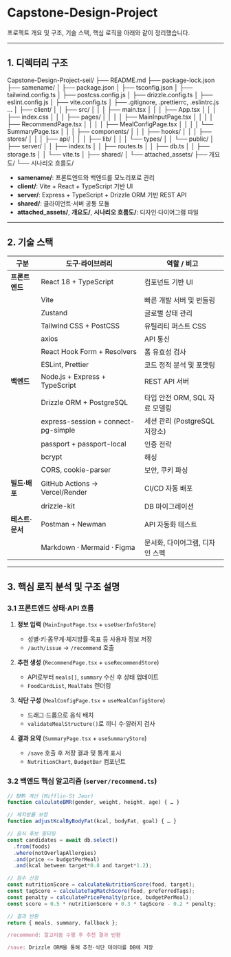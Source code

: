 # Capstone-Design-Project

프로젝트 개요 및 구조, 기술 스택, 핵심 로직을 아래와 같이 정리했습니다.

---

## 1. 디렉터리 구조
Capstone-Design-Project-seil/
├── README.md
├── package-lock.json
├── samename/
│ ├── package.json
│ ├── tsconfig.json
│ ├── tailwind.config.ts
│ ├── postcss.config.js
│ ├── drizzle.config.ts
│ ├── eslint.config.js
│ ├── vite.config.ts
│ ├── .gitignore, .prettierrc, .eslintrc.js …
│ ├── client/
│ │ ├── src/
│ │ │ ├── main.tsx
│ │ │ ├── App.tsx
│ │ │ ├── index.css
│ │ │ ├── pages/
│ │ │ │ ├── MainInputPage.tsx
│ │ │ │ ├── RecommendPage.tsx
│ │ │ │ ├── MealConfigPage.tsx
│ │ │ │ └── SummaryPage.tsx
│ │ │ ├── components/
│ │ │ ├── hooks/
│ │ │ ├── stores/
│ │ │ ├── api/
│ │ │ ├── lib/
│ │ │ └── types/
│ │ └── public/
│ ├── server/
│ │ ├── index.ts
│ │ ├── routes.ts
│ │ ├── db.ts
│ │ ├── storage.ts
│ │ └── vite.ts
│ ├── shared/
│ └── attached_assets/
├── 개요도/
└── 시나리오 흐름도/

- **samename/**: 프론트엔드와 백엔드를 모노리포로 관리  
- **client/**: Vite + React + TypeScript 기반 UI  
- **server/**: Express + TypeScript + Drizzle ORM 기반 REST API  
- **shared/**: 클라이언트·서버 공통 모듈  
- **attached_assets/**, **개요도/**, **시나리오 흐름도/**: 디자인·다이어그램 파일  

---

## 2. 기술 스택

| 구분           | 도구·라이브러리                       | 역할 / 비고                                                    |
|---------------|--------------------------------------|----------------------------------------------------------------|
| **프론트엔드**   | React 18 + TypeScript               | 컴포넌트 기반 UI                                               |
|               | Vite                                 | 빠른 개발 서버 및 번들링                                      |
|               | Zustand                              | 글로벌 상태 관리                                              |
|               | Tailwind CSS + PostCSS               | 유틸리티 퍼스트 CSS                                           |
|               | axios                                | API 통신                                                      |
|               | React Hook Form + Resolvers          | 폼 유효성 검사                                                |
|               | ESLint, Prettier                     | 코드 정적 분석 및 포맷팅                                      |
| **백엔드**      | Node.js + Express + TypeScript       | REST API 서버                                                 |
|               | Drizzle ORM + PostgreSQL             | 타입 안전 ORM, SQL 자료 모델링                                |
|               | express-session + connect-pg-simple  | 세션 관리 (PostgreSQL 저장소)                                 |
|               | passport + passport-local            | 인증 전략                                                     |
|               | bcrypt                               | 해싱                                                         |
|               | CORS, cookie-parser                  | 보안, 쿠키 파싱                                              |
| **빌드·배포**    | GitHub Actions → Vercel/Render      | CI/CD 자동 배포                                               |
|               | drizzle-kit                          | DB 마이그레이션                                              |
| **테스트·문서**  | Postman + Newman                    | API 자동화 테스트                                            |
|               | Markdown · Mermaid · Figma           | 문서화, 다이어그램, 디자인 스펙                               |

---

## 3. 핵심 로직 분석 및 구조 설명

### 3.1 프론트엔드 상태·API 흐름

1. **정보 입력** (`MainInputPage.tsx` + `useUserInfoStore`)  
   - 성별·키·몸무게·체지방률·목표 등 사용자 정보 저장  
   - `/auth/issue` → `/recommend` 호출  

2. **추천 생성** (`RecommendPage.tsx` + `useRecommendStore`)  
   - API로부터 `meals[]`, `summary` 수신 후 상태 업데이트  
   - `FoodCardList`, `MealTabs` 렌더링  

3. **식단 구성** (`MealConfigPage.tsx` + `useMealConfigStore`)  
   - 드래그·드롭으로 음식 배치  
   - `validateMealStructure()`로 끼니 수·알러지 검사  

4. **결과 요약** (`SummaryPage.tsx` + `useSummaryStore`)  
   - `/save` 호출 후 저장 결과 및 통계 표시  
   - `NutritionChart`, `BudgetBar` 컴포넌트  

### 3.2 백엔드 핵심 알고리즘 (`server/recommend.ts`)

```ts
// BMR 계산 (Mifflin-St Jeor)
function calculateBMR(gender, weight, height, age) { … }

// 체지방률 보정
function adjustKcalByBodyFat(kcal, bodyFat, goal) { … }

// 음식 후보 필터링
const candidates = await db.select()
  .from(foods)
  .where(notOverlapAllergies)
  .and(price <= budgetPerMeal)
  .and(kcal between target*0.8 and target*1.2);

// 점수 산정
const nutritionScore = calculateNutritionScore(food, target);
const tagScore = calculateTagMatchScore(food, preferredTags);
const penalty = calculatePricePenalty(price, budgetPerMeal);
const score = 0.5 * nutritionScore + 0.3 * tagScore - 0.2 * penalty;

// 결과 반환
return { meals, summary, fallback };

/recommend: 알고리즘 수행 후 추천 결과 반환

/save: Drizzle ORM을 통해 추천·식단 데이터를 DB에 저장
